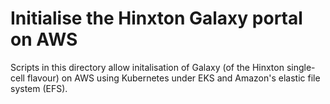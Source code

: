 # Initialise the Hinxton Galaxy portal on AWS

Scripts in this directory allow initalisation of Galaxy (of the Hinxton single-cell flavour) on AWS using Kubernetes under EKS and Amazon's elastic file system (EFS).

